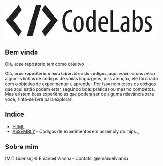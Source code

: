 ![Labs Logo](icon_code.png "CodeLabs")

## Bem vindo

Olá, esse repostorio tem como objeitvo 

Olá, esse repositório é meu laboratório de códigos, aqui você ira encontrar algumas linhas de códigos de várias linguagens, mas atenção, ele foi criado com o objetivo de experimentar e aprender. Por isso nem todos os códigos que aqui estão podem estar seguindo boas práticas ou mesmo completos. Mas existem boas experiências que podem ser de alguma relevância para você, sinta-se livre para explorar! 

## Indice

- [HTML](html/)
- [ASSEMBLY](assembly/) - Códigos de experimentos em assembly do mips._

## Sobre mim

[MIT License] © Emanoel Vianna - Contato: @emanoelvianna
